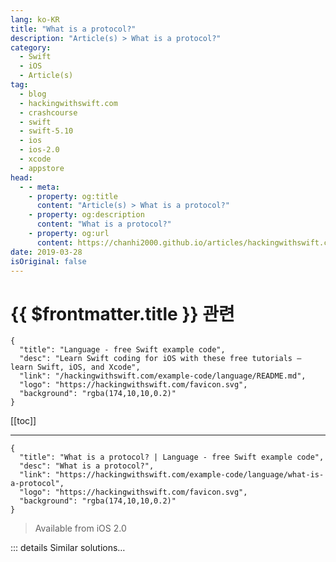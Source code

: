 ```yaml
---
lang: ko-KR
title: "What is a protocol?"
description: "Article(s) > What is a protocol?"
category:
  - Swift
  - iOS
  - Article(s)
tag: 
  - blog
  - hackingwithswift.com
  - crashcourse
  - swift
  - swift-5.10
  - ios
  - ios-2.0
  - xcode
  - appstore
head:
  - - meta:
    - property: og:title
      content: "Article(s) > What is a protocol?"
    - property: og:description
      content: "What is a protocol?"
    - property: og:url
      content: https://chanhi2000.github.io/articles/hackingwithswift.com/example-code/language/what-is-a-protocol.html
date: 2019-03-28
isOriginal: false
---
```


# {{ $frontmatter.title }} 관련

```component VPCard
{
  "title": "Language - free Swift example code",
  "desc": "Learn Swift coding for iOS with these free tutorials – learn Swift, iOS, and Xcode",
  "link": "/hackingwithswift.com/example-code/language/README.md",
  "logo": "https://hackingwithswift.com/favicon.svg",
  "background": "rgba(174,10,10,0.2)"
}
```

[[toc]]

---

```component VPCard
{
  "title": "What is a protocol? | Language - free Swift example code",
  "desc": "What is a protocol?",
  "link": "https://hackingwithswift.com/example-code/language/what-is-a-protocol",
  "logo": "https://hackingwithswift.com/favicon.svg",
  "background": "rgba(174,10,10,0.2)"
}
```

> Available from iOS 2.0

<!-- TODO: 작성 -->

<!-- 
A protocol is a collection of methods that describe a specific set of similar actions or behaviors. I realize that probably didn't help much, so I'll try to rephrase in more detail: how many rows should a table view have? How many sections? What should the section titles be? Can the user move rows? If so, what should happen when they do?

All those questions concern a similar thing: data going into a `UITableView`. As a result, they all go into a single protocol, called `UITableViewDataSource`. Some of the behaviors inside that protocol are optional. For example, `canEditRowAt` is optional and defaults to true if you don't provide a value yourself.

When you work in Swift you will frequently have to make your class conform to a protocol. This is done by adding the protocol name to your class definition, then filling in any required methods, like this:

```swift
class ViewController: UIViewController, UITableViewDataSource {
    func tableView(_ tableView: UITableView, numberOfRowsInSection section: Int) -> Int {
        // request 10 rows
        return 10
    }

    func tableView(_ tableView: UITableView, cellForRowAt indexPath: IndexPath) -> UITableViewCell {
        // return a dummy table view cell; your own code should use prototype cells or similar
        return UITableViewCell()
    }
}
```

When you do that – when you promise Swift that your class conforms to a protocol – you can be darn sure it checks to make sure you're right. And that means it will refuse to build your code if you haven't added support for all the required methods, which is a helpful security measure.

-->

::: details Similar solutions…

<!--
/example-code/language/what-is-protocol-oriented-programming">What is protocol-oriented programming? 
/example-code/language/what-is-a-protocol-associated-type">What is a protocol associated type? 
/example-code/language/how-to-fix-the-error-protocol-can-only-be-used-as-a-generic-constraint-because-it-has-self-or-associated-type-requirements">How to fix the error “protocol can only be used as a generic constraint because it has Self or associated type requirements” 
/example-code/language/what-are-protocol-extensions">What are protocol extensions? 
/example-code/language/how-to-constrain-a-protocol-associated-type">How to constrain a protocol associated type</a>
-->

